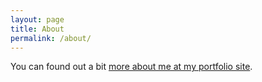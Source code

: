 ```yaml
---
layout: page
title: About
permalink: /about/
---
```


You can found out a bit [more about me at my portfolio site]({{site.portfolio_url}}/about/). 
